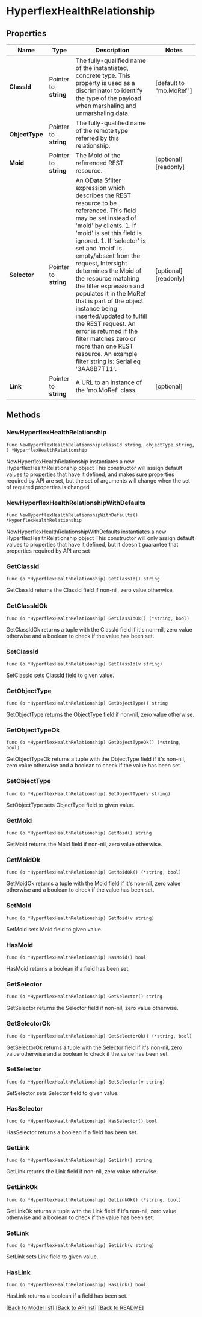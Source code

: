 # HyperflexHealthRelationship

## Properties

Name | Type | Description | Notes
------------ | ------------- | ------------- | -------------
**ClassId** | Pointer to **string** | The fully-qualified name of the instantiated, concrete type. This property is used as a discriminator to identify the type of the payload when marshaling and unmarshaling data. | [default to "mo.MoRef"]
**ObjectType** | Pointer to **string** | The fully-qualified name of the remote type referred by this relationship. | 
**Moid** | Pointer to **string** | The Moid of the referenced REST resource. | [optional] [readonly] 
**Selector** | Pointer to **string** | An OData $filter expression which describes the REST resource to be referenced. This field may be set instead of &#39;moid&#39; by clients. 1. If &#39;moid&#39; is set this field is ignored. 1. If &#39;selector&#39; is set and &#39;moid&#39; is empty/absent from the request, Intersight determines the Moid of the resource matching the filter expression and populates it in the MoRef that is part of the object instance being inserted/updated to fulfill the REST request. An error is returned if the filter matches zero or more than one REST resource. An example filter string is: Serial eq &#39;3AA8B7T11&#39;. | [optional] [readonly] 
**Link** | Pointer to **string** | A URL to an instance of the &#39;mo.MoRef&#39; class. | [optional] 

## Methods

### NewHyperflexHealthRelationship

`func NewHyperflexHealthRelationship(classId string, objectType string, ) *HyperflexHealthRelationship`

NewHyperflexHealthRelationship instantiates a new HyperflexHealthRelationship object
This constructor will assign default values to properties that have it defined,
and makes sure properties required by API are set, but the set of arguments
will change when the set of required properties is changed

### NewHyperflexHealthRelationshipWithDefaults

`func NewHyperflexHealthRelationshipWithDefaults() *HyperflexHealthRelationship`

NewHyperflexHealthRelationshipWithDefaults instantiates a new HyperflexHealthRelationship object
This constructor will only assign default values to properties that have it defined,
but it doesn't guarantee that properties required by API are set

### GetClassId

`func (o *HyperflexHealthRelationship) GetClassId() string`

GetClassId returns the ClassId field if non-nil, zero value otherwise.

### GetClassIdOk

`func (o *HyperflexHealthRelationship) GetClassIdOk() (*string, bool)`

GetClassIdOk returns a tuple with the ClassId field if it's non-nil, zero value otherwise
and a boolean to check if the value has been set.

### SetClassId

`func (o *HyperflexHealthRelationship) SetClassId(v string)`

SetClassId sets ClassId field to given value.


### GetObjectType

`func (o *HyperflexHealthRelationship) GetObjectType() string`

GetObjectType returns the ObjectType field if non-nil, zero value otherwise.

### GetObjectTypeOk

`func (o *HyperflexHealthRelationship) GetObjectTypeOk() (*string, bool)`

GetObjectTypeOk returns a tuple with the ObjectType field if it's non-nil, zero value otherwise
and a boolean to check if the value has been set.

### SetObjectType

`func (o *HyperflexHealthRelationship) SetObjectType(v string)`

SetObjectType sets ObjectType field to given value.


### GetMoid

`func (o *HyperflexHealthRelationship) GetMoid() string`

GetMoid returns the Moid field if non-nil, zero value otherwise.

### GetMoidOk

`func (o *HyperflexHealthRelationship) GetMoidOk() (*string, bool)`

GetMoidOk returns a tuple with the Moid field if it's non-nil, zero value otherwise
and a boolean to check if the value has been set.

### SetMoid

`func (o *HyperflexHealthRelationship) SetMoid(v string)`

SetMoid sets Moid field to given value.

### HasMoid

`func (o *HyperflexHealthRelationship) HasMoid() bool`

HasMoid returns a boolean if a field has been set.

### GetSelector

`func (o *HyperflexHealthRelationship) GetSelector() string`

GetSelector returns the Selector field if non-nil, zero value otherwise.

### GetSelectorOk

`func (o *HyperflexHealthRelationship) GetSelectorOk() (*string, bool)`

GetSelectorOk returns a tuple with the Selector field if it's non-nil, zero value otherwise
and a boolean to check if the value has been set.

### SetSelector

`func (o *HyperflexHealthRelationship) SetSelector(v string)`

SetSelector sets Selector field to given value.

### HasSelector

`func (o *HyperflexHealthRelationship) HasSelector() bool`

HasSelector returns a boolean if a field has been set.

### GetLink

`func (o *HyperflexHealthRelationship) GetLink() string`

GetLink returns the Link field if non-nil, zero value otherwise.

### GetLinkOk

`func (o *HyperflexHealthRelationship) GetLinkOk() (*string, bool)`

GetLinkOk returns a tuple with the Link field if it's non-nil, zero value otherwise
and a boolean to check if the value has been set.

### SetLink

`func (o *HyperflexHealthRelationship) SetLink(v string)`

SetLink sets Link field to given value.

### HasLink

`func (o *HyperflexHealthRelationship) HasLink() bool`

HasLink returns a boolean if a field has been set.


[[Back to Model list]](../README.md#documentation-for-models) [[Back to API list]](../README.md#documentation-for-api-endpoints) [[Back to README]](../README.md)


